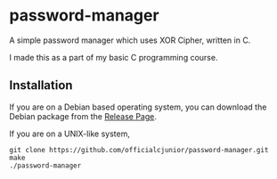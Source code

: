 # password-manager

A simple password manager which uses XOR Cipher, written in C.

I made this as a part of my basic C programming course.

## Installation 

If you are on a Debian based operating system, you can download the Debian package from the [Release Page](https://github.com/officialcjunior/password-manager/releases).

If you are on a UNIX-like system,
```
git clone https://github.com/officialcjunior/password-manager.git
make
./password-manager
```
